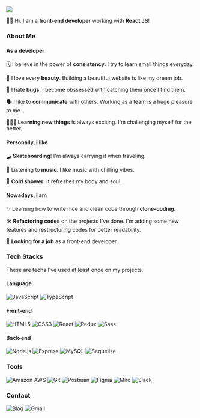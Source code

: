 <img src="https://capsule-render.vercel.app/api?type=waving&color=gradient&text=%20Gwan%20Woo%20&fontAlign=70&fontSize=50&textBg=true&desc=Hello,%20my%20name%20is&descAlign=30&descAlignY=40&descSize=45&height=250&fontAlignY=40&animation=twinkling"/>

<p>👋🏻 Hi, I am a <strong>front-end developer</strong> working with <strong>React JS</strong>!</p>
<h3>About Me</h3>
<h4>As a developer</h4>
<p>🗓 I believe in the power of <strong>consistency</strong>. I try to learn small things everyday.</p>
<p>🌼 I love every <strong>beauty</strong>. Building a beautiful website is like my dream job.</p>
<p>🐞 I hate <strong>bugs</strong>. I become obssessed with catching them once I find them.</p>
<p>🗣 I like to <strong>communicate</strong> with others. Working as a team is a huge pleasure to me.</p>
<p>🙇🏻‍♂️<strong> Learning new things</strong> is always exciting. I'm challenging myself for the better.</p>
<h4>Personally, I like</h4>
<p>🛹<strong> Skateboarding</strong>! I'm always carrying it when traveling.</p>
<p>🎹 Listening to<strong> music</strong>. I like music with chilling vibes.</p>
<p>🧊 <strong>Cold shower</strong>. It refreshes my body and soul. </p>

<h4>Nowadays, I am</h4>

<p>✨ Learning how to write nice and clean code through <strong>clone-coding</strong>.</p>
<p>🛠 <strong>Refactoring codes</strong> on the projects I've done. I'm adding some new features and restructuring codes for better readability.</p>
<p>🔎 <strong>Looking for a job</strong> as a front-end developer.</p>

<h3>Tech Stacks</h3>
<p>These are techs I've used at least once on my projects.</p>
<h4>Language</h4>
<div>
<img alt="JavaScript" src="https://img.shields.io/badge/JavaScript-F7DF1E?style=flat-square&logo=JavaScript&logoColor=black" style="max-width:100%;">
<img alt="TypeScript" src="https://img.shields.io/badge/TypeScript-3178C6?style=flat-square&amp;logo=TypeScript&amp;logoColor=white" style="max-width:100%;">
</div>
<h4>Front-end</h4>
<div>
<img alt="HTML5" src="https://img.shields.io/badge/HTML5-E34F26?style=flat-square&amp;logo=html5&amp;logoColor=white" style="max-width:100%;">
<img alt="CSS3" src="https://img.shields.io/badge/CSS3-1572B6?style=flat-square&amp;logo=css3&amp;logoColor=white" style="max-width:100%;">
<img alt="React" src="https://img.shields.io/badge/React-61DAFB?style=flat-square&amp;logo=React&amp;logoColor=black" style="max-width:100%;">
<img alt="Redux" src="https://img.shields.io/badge/Redux-764ABC?style=flat-square&amp;logo=redux&amp;logoColor=white" style="max-width:100%;">
<img alt="Sass" src="https://img.shields.io/badge/Sass-CC6699?style=flat-square&amp;logo=Sass&amp;logoColor=white" style="max-width:100%;">
</div>
<h4>Back-end</h4>
<div>
<img alt="Node.js" src="https://img.shields.io/badge/Node.js-339933?style=flat-square&amp;logo=Node.js&amp;logoColor=white" style="max-width:100%;">
<img alt="Express" src="https://img.shields.io/badge/Express-000000?style=flat-square&amp;logo=Express&amp;logoColor=white" style="max-width:100%;">
<img alt="MySQL" src="https://img.shields.io/badge/MySQL-4479A1?style=flat-square&amp;logo=MySQL&amp;logoColor=white" style="max-width:100%;">
<img alt="Sequelize" src="https://img.shields.io/badge/Sequelize-52B0E7?style=flat-square&amp;logo=Sequelize&amp;logoColor=white" style="max-width:100%;">
</div>
<h3>Tools</h3>
<div>
<img alt="Amazon AWS" src="https://img.shields.io/badge/Amazon AWS-232F3E?style=flat-square&amp;logo=Amazon AWS&amp;logoColor=white" style="max-width:100%;">
<img alt="Git" src="https://img.shields.io/badge/Git-F05032?style=flat-square&amp;logo=Git&amp;logoColor=white" style="max-width:100%;">
<img alt="Postman" src="https://img.shields.io/badge/Postman-FF6C37?style=flat-square&amp;logo=postman&amp;logoColor=white" style="max-width:100%;">
<img alt="Figma" src="https://img.shields.io/badge/Figma-F24E1E?style=flat-square&amp;logo=figma&amp;logoColor=white" style="max-width:100%;">
<img alt="Miro" src="https://img.shields.io/badge/Miro-050038?style=flat-square&amp;logo=miro&amp;logoColor=white" style="max-width:100%;">
<img alt="Slack" src="https://img.shields.io/badge/Slack-4A154B?style=flat-square&amp;logo=slack&amp;logoColor=white" style="max-width:100%;">
</div>
<h3>Contact</h3>
<div>
<a href="https://velog.io/@gwanuuoo"><img alt="Blog" src="https://img.shields.io/badge/Blog-24cc94?style=flat-square&amp;logo=Vimeo&amp;logoColor=white" style="max-width:100%;"></a>
<img alt="Gmail" src="https://img.shields.io/badge/gwanuuoo@gmail.com-EA4335?style=flat-square&amp;logo=Gmail&amp;logoColor=white" style="max-width:100%;">
</div>
